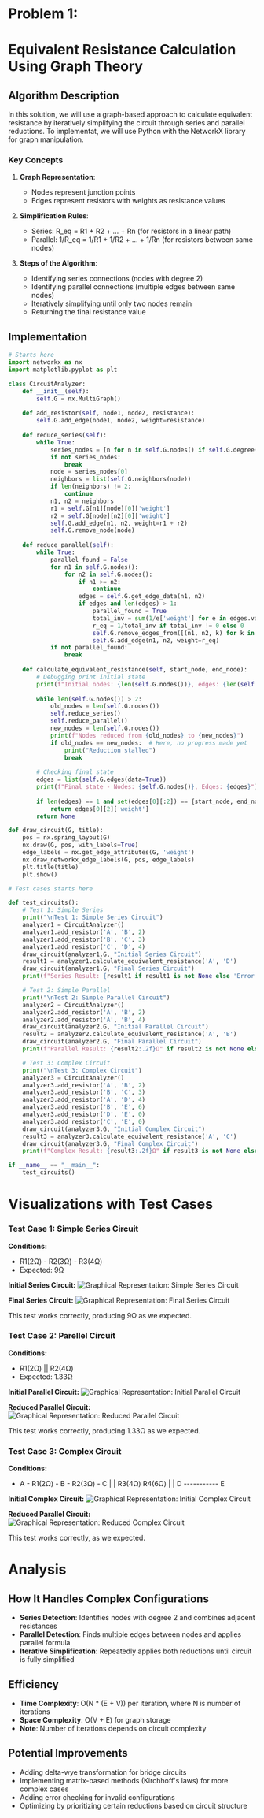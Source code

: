 # Problem 1: 
# Equivalent Resistance Calculation Using Graph Theory

## Algorithm Description

In this solution, we will use a graph-based approach to calculate equivalent resistance by iteratively simplifying the circuit through series and parallel reductions. To implementat, we will use Python with the NetworkX library for graph manipulation.

### Key Concepts
1. **Graph Representation**:
   - Nodes represent junction points
   - Edges represent resistors with weights as resistance values

2. **Simplification Rules**:
   - Series: R_eq = R1 + R2 + ... + Rn (for resistors in a linear path)
   - Parallel: 1/R_eq = 1/R1 + 1/R2 + ... + 1/Rn (for resistors between same nodes)

3. **Steps of the Algorithm**:
   - Identifying series connections (nodes with degree 2)
   - Identifying parallel connections (multiple edges between same nodes)
   - Iteratively simplifying until only two nodes remain
   - Returning the final resistance value

## Implementation

```python
# Starts here
import networkx as nx
import matplotlib.pyplot as plt

class CircuitAnalyzer:
    def __init__(self):
        self.G = nx.MultiGraph()
    
    def add_resistor(self, node1, node2, resistance):
        self.G.add_edge(node1, node2, weight=resistance)
    
    def reduce_series(self):
        while True:
            series_nodes = [n for n in self.G.nodes() if self.G.degree(n) == 2]
            if not series_nodes:
                break
            node = series_nodes[0]
            neighbors = list(self.G.neighbors(node))
            if len(neighbors) != 2:
                continue
            n1, n2 = neighbors
            r1 = self.G[n1][node][0]['weight']
            r2 = self.G[node][n2][0]['weight']
            self.G.add_edge(n1, n2, weight=r1 + r2)
            self.G.remove_node(node)
    
    def reduce_parallel(self):
        while True:
            parallel_found = False
            for n1 in self.G.nodes():
                for n2 in self.G.nodes():
                    if n1 >= n2:
                        continue
                    edges = self.G.get_edge_data(n1, n2)
                    if edges and len(edges) > 1:
                        parallel_found = True
                        total_inv = sum(1/e['weight'] for e in edges.values())
                        r_eq = 1/total_inv if total_inv != 0 else 0
                        self.G.remove_edges_from([(n1, n2, k) for k in edges.keys()])
                        self.G.add_edge(n1, n2, weight=r_eq)
            if not parallel_found:
                break
    
    def calculate_equivalent_resistance(self, start_node, end_node):
        # Debugging print initial state
        print(f"Initial nodes: {len(self.G.nodes())}, edges: {len(self.G.edges())}")
        
        while len(self.G.nodes()) > 2:
            old_nodes = len(self.G.nodes())
            self.reduce_series()
            self.reduce_parallel()
            new_nodes = len(self.G.nodes())
            print(f"Nodes reduced from {old_nodes} to {new_nodes}")
            if old_nodes == new_nodes:  # Here, no progress made yet
                print("Reduction stalled")
                break
        
        # Checking final state
        edges = list(self.G.edges(data=True))
        print(f"Final state - Nodes: {self.G.nodes()}, Edges: {edges}")
        
        if len(edges) == 1 and set(edges[0][:2]) == {start_node, end_node}:
            return edges[0][2]['weight']
        return None

def draw_circuit(G, title):
    pos = nx.spring_layout(G)
    nx.draw(G, pos, with_labels=True)
    edge_labels = nx.get_edge_attributes(G, 'weight')
    nx.draw_networkx_edge_labels(G, pos, edge_labels)
    plt.title(title)
    plt.show()

# Test cases starts here

def test_circuits():
    # Test 1: Simple Series
    print("\nTest 1: Simple Series Circuit")
    analyzer1 = CircuitAnalyzer()
    analyzer1.add_resistor('A', 'B', 2)
    analyzer1.add_resistor('B', 'C', 3)
    analyzer1.add_resistor('C', 'D', 4)
    draw_circuit(analyzer1.G, "Initial Series Circuit")
    result1 = analyzer1.calculate_equivalent_resistance('A', 'D')
    draw_circuit(analyzer1.G, "Final Series Circuit")
    print(f"Series Result: {result1 if result1 is not None else 'Error'}Ω")

    # Test 2: Simple Parallel
    print("\nTest 2: Simple Parallel Circuit")
    analyzer2 = CircuitAnalyzer()
    analyzer2.add_resistor('A', 'B', 2)
    analyzer2.add_resistor('A', 'B', 4)
    draw_circuit(analyzer2.G, "Initial Parallel Circuit")
    result2 = analyzer2.calculate_equivalent_resistance('A', 'B')
    draw_circuit(analyzer2.G, "Final Parallel Circuit")
    print(f"Parallel Result: {result2:.2f}Ω" if result2 is not None else "Parallel Result: Error")

    # Test 3: Complex Circuit
    print("\nTest 3: Complex Circuit")
    analyzer3 = CircuitAnalyzer()
    analyzer3.add_resistor('A', 'B', 2)
    analyzer3.add_resistor('B', 'C', 3)
    analyzer3.add_resistor('A', 'D', 4)
    analyzer3.add_resistor('B', 'E', 6)
    analyzer3.add_resistor('D', 'E', 0)
    analyzer3.add_resistor('C', 'E', 0)
    draw_circuit(analyzer3.G, "Initial Complex Circuit")
    result3 = analyzer3.calculate_equivalent_resistance('A', 'C')
    draw_circuit(analyzer3.G, "Final Complex Circuit")
    print(f"Complex Result: {result3:.2f}Ω" if result3 is not None else "Complex Result: Error")

if __name__ == "__main__":
    test_circuits()
```


# Visualizations with Test Cases

### Test Case 1: Simple Series Circuit
**Conditions:**
- R1(2Ω) - R2(3Ω) - R3(4Ω)
- Expected: 9Ω 

**Initial Series Circuit:**
![Graphical Representation: Simple Series Circuit](../../_pics/Test1.1.png)

**Final Series Circuit:**
![Graphical Representation: Final Series Circuit](../../_pics/Test1.2.png)

This test works correctly, producing 9Ω as we expected.


### Test Case 2: Parellel Circuit
**Conditions:**
- R1(2Ω) || R2(4Ω)
- Expected: 1.33Ω

**Initial Parallel Circuit:**
![Graphical Representation: Initial Parallel Circuit](../../_pics/Test2.1.png)

**Reduced Parallel Circuit:**
![Graphical Representation: Reduced Parallel Circuit](../../_pics/Test2.2.png)

This test works correctly, producing 1.33Ω as we expected.


### Test Case 3: Complex Circuit
**Conditions:**
- A - R1(2Ω) - B - R2(3Ω) - C
|            |
R3(4Ω)      R4(6Ω)
|            |
D ----------- E

**Initial Complex Circuit:**
![Graphical Representation: Initial Complex Circuit](../../_pics/Test3.1.png)

**Reduced Parallel Circuit:**
![Graphical Representation: Reduced Complex Circuit](../../_pics/Test3.2.png)

This test works correctly,  as we expected.



# Analysis

## How It Handles Complex Configurations

- **Series Detection**: Identifies nodes with degree 2 and combines adjacent resistances
- **Parallel Detection**: Finds multiple edges between nodes and applies parallel formula
- **Iterative Simplification**: Repeatedly applies both reductions until circuit is fully simplified


## Efficiency

- **Time Complexity**: O(N * (E + V)) per iteration, where N is number of iterations
- **Space Complexity**: O(V + E) for graph storage
- **Note**: Number of iterations depends on circuit complexity


## Potential Improvements

- Adding delta-wye transformation for bridge circuits
- Implementing matrix-based methods (Kirchhoff's laws) for more complex cases
- Adding error checking for invalid configurations
- Optimizing by prioritizing certain reductions based on circuit structure

